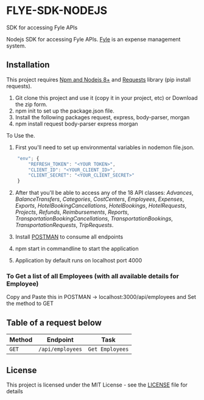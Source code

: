 # FLYE-SDK-NODEJS
SDK for accessing Fyle APIs

Nodejs SDK for accessing Fyle APIs. [Fyle](https://www.fylehq.com/) is an expense management system.

## Installation

This project requires [Npm and Nodejs 8+](https://www.npmjs.com/) and [Requests](https://www.npmjs.com/package/request) library (pip install requests).

1. Git clone this project and use it (copy it in your project, etc) or Download the zip form.
2. npm init to set up the package.json file.
3. Install the following packages request, express, body-parser, morgan
4. npm install request body-parser express morgan

To Use the.
1. First you'll need to set up environmental variables in nodemon file.json.
```javascript
    "env"; {
        "REFRESH_TOKEN": "<YOUR TOKEN>",
        "CLIENT_ID": "<YOUR_CLIENT_ID>",
        "CLIENT_SECRET": "<YOUR_CLIENT_SECRET>"
    }
```
2. After that you'll be able to access any of the 18 API classes: *Advances*, *BalanceTransfers*, *Categories*, *CostCenters*, *Employees*, *Expenses*, *Exports*, *HotelBookingCancellations*, *HotelBookings*, *HotelRequests*, *Projects*, *Refunds*, *Reimbursements*, *Reports*, *TransportationBookingCancellations*, *TransportationBookings*, *TransportationRequests*, *TripRequests*.

3. Install [POSTMAN](www.postman.com) to consume all endpoints

4. npm start in commandline to start the application

5. Application by default runs on localhost port 4000


### To Get a list of all Employees (with all available details for Employee)
Copy and Paste this in POSTMAN -> localhost:3000/api/employees and Set the method to GET

## Table of a request below

|  Method  |  Endpoint  |  Task  |
|  --- |  --- |  ---  |
|  `GET`  |  `/api/employees`  |  `Get Employees`  |

## License

This project is licensed under the MIT License - see the [LICENSE](LICENSE) file for details


